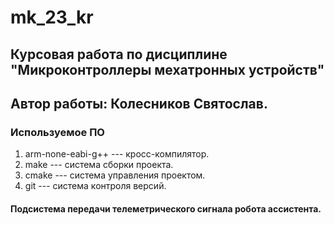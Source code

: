 # mk_23_kr
## Курсовая работа по дисциплине "Микроконтроллеры мехатронных устройств"
## Автор работы: Колесников Святослав.
### Используемое ПО
1. arm-none-eabi-g++ --- кросс-компилятор.
1. make --- система сборки проекта.
1. cmake --- система управления проектом.
1. git --- система контроля версий.

#### Подсистема передачи телеметрического сигнала робота ассистента.
